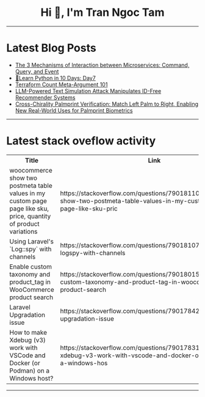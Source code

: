 <h1 align="center">Hi 👋, I'm Tran Ngoc Tam</h1>

---

# Latest Blog Posts 
<!-- BLOG-POST-LIST:START -->
- [The 3 Mechanisms of Interaction between Microservices: Command, Query, and Event](https://dev.to/raphaeldelio/the-3-mechanisms-of-interaction-between-microservices-command-query-and-event-5029)
- [🎁Learn Python in 10 Days: Day7](https://dev.to/johnjava/learn-python-in-10-days-day7-2dh6)
- [Terraform Count Meta-Argument 101](https://dev.to/sre_panchanan/terraform-count-meta-argument-101-5fpj)
- [LLM-Powered Text Simulation Attack Manipulates ID-Free Recommender Systems](https://dev.to/mikeyoung44/llm-powered-text-simulation-attack-manipulates-id-free-recommender-systems-3ko8)
- [Cross-Chirality Palmprint Verification: Match Left Palm to Right, Enabling New Real-World Uses for Palmprint Biometrics](https://dev.to/mikeyoung44/cross-chirality-palmprint-verification-match-left-palm-to-right-enabling-new-real-world-uses-for-palmprint-biometrics-30i5)
<!-- BLOG-POST-LIST:END -->

---

# Latest stack oveflow activity
<table>
  <tr><th>Title</th><th>Link</th></tr>
  <!-- STACKOVERFLOW:START --><tr><td>woocommerce show two postmeta table values in my custom page page like sku, price, quantity of product variations</td><td>https://stackoverflow.com/questions/79018110/woocommerce-show-two-postmeta-table-values-in-my-custom-page-page-like-sku-pric</td></tr><tr><td>Using Laravel&#39;s `Log::spy` with channels</td><td>https://stackoverflow.com/questions/79018107/using-laravels-logspy-with-channels</td></tr><tr><td>Enable custom taxonomy and product_tag in WooCommerce product search</td><td>https://stackoverflow.com/questions/79018015/enable-custom-taxonomy-and-product-tag-in-woocommerce-product-search</td></tr><tr><td>Laravel Upgradation issue</td><td>https://stackoverflow.com/questions/79017842/laravel-upgradation-issue</td></tr><tr><td>How to make Xdebug &lpar;v3&rpar; work with VSCode and Docker &lpar;or Podman&rpar; on a Windows host?</td><td>https://stackoverflow.com/questions/79017831/how-to-make-xdebug-v3-work-with-vscode-and-docker-or-podman-on-a-windows-hos</td></tr><!-- STACKOVERFLOW:END -->
</table>

---


